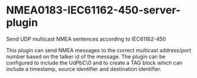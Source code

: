 # NMEA0183-IEC61162-450-server-plugin
Send UDP multicast NMEA sentences according to IEC61162-450

This plugin can send NMEA messages to the correct multicast address/port number based on the talker id of the message. The plugin can be configured to include the UdPbC\0 and to create a TAG block which can include a timestamp, source identifier and destination identifier.
